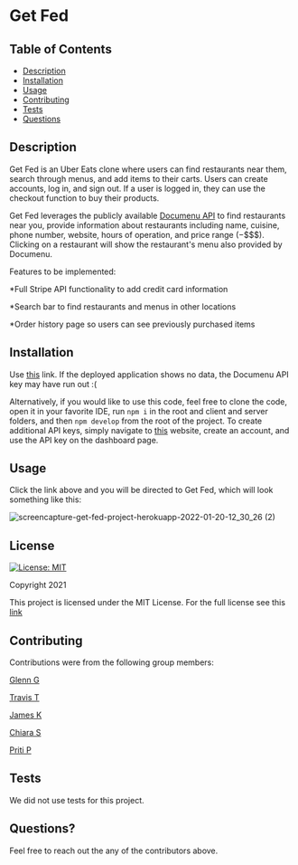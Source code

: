 # Get Fed

## Table of Contents
* [Description](#description)
* [Installation](#installation)
* [Usage](#usage)
* [Contributing](#contributing)
* [Tests](#tests)
* [Questions](#questions)

## Description
Get Fed is an Uber Eats clone where users can find restaurants near them, search through menus, and add items to their carts. Users can create accounts, log in, and sign out. If a user is logged in, they can use the checkout function to buy their products.

Get Fed leverages the publicly available [Documenu API](https://documenu.com/) to find restaurants near you, provide information about restaurants including name, cuisine, phone number, website, hours of operation, and price range ($-$$$$). Clicking on a restaurant will show the restaurant's menu also provided by Documenu.

Features to be implemented:

*Full Stripe API functionality to add credit card information

*Search bar to find restaurants and menus in other locations

*Order history page so users can see previously purchased items


## Installation
Use [this](https://food-finder-tt.herokuapp.com/) link. If the deployed application shows no data, the Documenu API key may have run out :(

Alternatively, if you would like to use this code, feel free to clone the code, open it in your favorite IDE, run `npm i` in the root and client and server folders, and then `npm develop` from the root of the project. To create additional API keys, simply navigate to [this](https://documenu.com/) website, create an account, and use the API key on the dashboard page.

## Usage
Click the link above and you will be directed to Get Fed, which will look something like this: 

![screencapture-get-fed-project-herokuapp-2022-01-20-12_30_26 (2)](https://user-images.githubusercontent.com/86434738/150391248-24fe7e6e-d7bf-44dd-8f19-f3ad66d7c1a7.jpg)


## License
[![License: MIT](https://img.shields.io/badge/License-MIT-red.svg)](https://opensource.org/licenses/MIT)

Copyright 2021

This project is licensed under the MIT License. For the full license see this [link](https://opensource.org/licenses/MIT)

## Contributing

Contributions were from the following group members:

[Glenn G](https://github.com/ggamb)

[Travis T](https://github.com/tygrski)

[James K](https://github.com/JustKidding22)

[Chiara S](https://github.com/ChiaraNS)

[Priti P](https://github.com/patelpr03)

## Tests
We did not use tests for this project.

## Questions?
Feel free to reach out the any of the contributors above.
